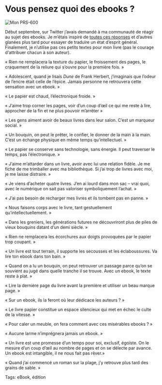 # Vous pensez quoi des ebooks ?



![Mon PRS-600](https://tcrouzet.com/images_tc/2009/11/sony600.jpg)

Début septembre, sur Twitter j’avais demandé à ma communauté de réagir au sujet des ebooks. Je m’étais inspiré de [toutes ces réponses](/2009/09/01/tweets-du-mardi-01-septembre-2009/) et d’autres glanées plus tard pour essayer de traduire un état d’esprit général. Finalement, je n’utilise pas ces petits textes pour mon livre (pas le courage d'attribuer chacun à son auteur).

« Rien ne remplacera la texture du papier, le froissement des pages, le craquement de la reliure qui s’ouvre pour la première fois. »

« Adolescent, quand je lisais *Dune* de Frank Herbert, j’imaginais que l’odeur de l’encre était celle de l’épice. Jamais personne ne retrouvera cette sensation avec un ebook. »

« Le papier est chaud, l’électronique froide. »

« J’aime trop corner les pages, voir d’un coup d’œil ce qui me reste à lire, approcher de la fin et ne plus pouvoir m’arrêter »

« Les gens aiment avoir de beaux livres dans leur salon. C’est un marqueur social. »

« Un bouquin, on peut le prêter, le confier, le donner de la main à la main. C’est un échange physique en même temps qu’intellectuel. »

« Le papier se conserve sans technologie, sans énergie. Il peut traverser le temps, pas l’électronique. »

« J’aime m’attarder dans un livre, avoir avec lui une relation fidèle. Je me fiche de me trimballer avec ma bibliothèque. Si j’ai trop de livres avec moi, je me laisse distraire. »

« Je viens d’acheter quatre livres. J’en ai lourd dans mon sac – vrai quoi, avec le numérique on sait pas valoriser symboliquement l’achat. »

« J’ai pas besoin de recharger mes livres et ils tombent pas en panne. »

« Nous faisons corps avec le livre, tant gestuellement qu’intellectuellement. »

« Dans les greniers, les générations futures ne découvriront plus de piles de vieux bouquins datant d’un demi siècle. »

« Rien ne remplacera les écorchures aux doigts provoquées par le papier trop coupant. »

« Un livre est tout terrain, il supporte les secousses et les éclaboussures. Va lire ton ebook dans ton bain. »

« Quand on a lu un bouquin, on peut retrouver un passage parce qu’on se souvient au jugé dans quelle tranche il se trouve. Avec un ebook, le texte reste à plat. »

« Lire la dernière page du livre avant la première et utiliser un beau marque page. »

« Sur un ebook, ils la feront où leur dédicace les auteurs ? »

« Le livre papier constitue un espace silencieux qui met en échec le culte de la vitesse. »

« Pour caler un meuble, on fera comment avec ces misérables ebooks ? »

« Aucune larme n’imprégnera jamais un ebook. »

« Un livre est une promesse d’un temps pour soi, exclusif, égoïste. On le mesure d’un coup d’œil au nombre de pages et on se délecte par avance. Un ebook est intangible, il ne nous fait pas rêver.»

« Quand j’ai commencé un roman sur la plage, j’y retrouve plus tard des grains de sable. »

Tags: eBook, édition